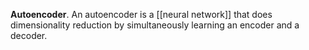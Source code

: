 **Autoencoder**. An autoencoder is a [[neural network]] that does dimensionality reduction by simultaneously learning an encoder and a decoder.